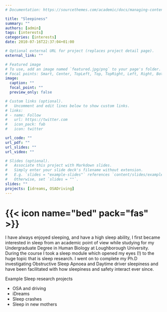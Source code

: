 ```yaml
---
# Documentation: https://sourcethemes.com/academic/docs/managing-content/

title: "Sleepiness"
summary: ""
authors: [admin]
tags: [interests]
categories: [interests]
date: 2010-07-16T22:37:04+01:00

# Optional external URL for project (replaces project detail page).
external_link: ""

# Featured image
# To use, add an image named `featured.jpg/png` to your page's folder.
# Focal points: Smart, Center, TopLeft, Top, TopRight, Left, Right, BottomLeft, Bottom, BottomRight.
image:
  caption: ""
  focal_point: ""
  preview_only: false

# Custom links (optional).
#   Uncomment and edit lines below to show custom links.
# links:
# - name: Follow
#   url: https://twitter.com
#   icon_pack: fab
#   icon: twitter

url_code: ""
url_pdf: ""
url_slides: ""
url_video: ""

# Slides (optional).
#   Associate this project with Markdown slides.
#   Simply enter your slide deck's filename without extension.
#   E.g. `slides = "example-slides"` references `content/slides/example-slides.md`.
#   Otherwise, set `slides = ""`.
slides: ""
projects: [idreams, OSADriving]
---
```

# {{< icon name="bed" pack="fas" >}} 

I have always enjoyed sleeping, and have a high sleep ability, I first became interested in sleep from an academic point of view while studying for my Undergraduate Degree in Human Biology at Loughborough University. During the course I took a sleep module which opened my eyes (!) to the huge topic that is sleep research. I went on to complete my Ph.D investigating Obstructive Sleep Apnoea and Daytime driver sleepiness and have been facilitated with how sleepiness and safety interact ever since. 

Example Sleep research projects
- OSA and driving
- iDreams
- Sleep crashes
- Sleep in new mothers

